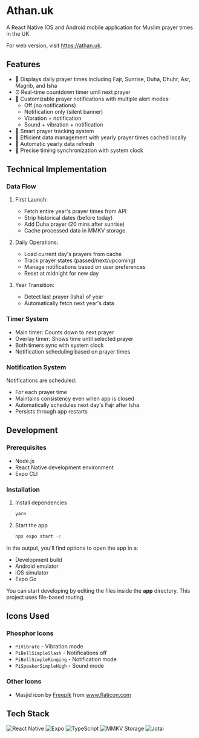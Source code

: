 # Athan.uk

A React Native IOS and Android mobile application for Muslim prayer times in the UK.

For web version, visit https://athan.uk.

## Features

- 📅 Displays daily prayer times including Fajr, Sunrise, Duha, Dhuhr, Asr, Magrib, and Isha
- ⏰ Real-time countdown timer until next prayer
- 🔔 Customizable prayer notifications with multiple alert modes:
  - Off (no notifications)
  - Notification only (silent banner)
  - Vibration + notification
  - Sound + vibration + notification
- 🌙 Smart prayer tracking system
- 💾 Efficient data management with yearly prayer times cached locally
- 🔄 Automatic yearly data refresh
- 🎯 Precise timing synchronization with system clock

## Technical Implementation

### Data Flow

1. First Launch:
   - Fetch entire year's prayer times from API
   - Strip historical dates (before today)
   - Add Duha prayer (20 mins after sunrise)
   - Cache processed data in MMKV storage

2. Daily Operations:
   - Load current day's prayers from cache
   - Track prayer states (passed/next/upcoming)
   - Manage notifications based on user preferences
   - Reset at midnight for new day

3. Year Transition:
   - Detect last prayer (Isha) of year
   - Automatically fetch next year's data

### Timer System

- Main timer: Counts down to next prayer
- Overlay timer: Shows time until selected prayer
- Both timers sync with system clock
- Notification scheduling based on prayer times

### Notification System

Notifications are scheduled:
- For each prayer time
- Maintains consistency even when app is closed
- Automatically schedules next day's Fajr after Isha
- Persists through app restarts

## Development

### Prerequisites

- Node.js
- React Native development environment
- Expo CLI

### Installation

1. Install dependencies

   ```bash
   yarn
   ```

2. Start the app

   ```bash
   npx expo start -c
   ```

In the output, you'll find options to open the app in a:
- Development build
- Android emulator
- iOS simulator
- Expo Go

You can start developing by editing the files inside the **app** directory. This project uses file-based routing.

## Icons Used

### Phosphor Icons
- `PiVibrate` - Vibration mode
- `PiBellSimpleSlash` - Notifications off
- `PiBellSimpleRinging` - Notification mode
- `PiSpeakerSimpleHigh` - Sound mode

### Other Icons
- Masjid icon by <a href="https://www.flaticon.com/authors/freepik" title="Freepik">Freepik</a> from <a href="https://www.flaticon.com/" title="Flaticon">www.flaticon.com</a>

## Tech Stack

![React Native](https://img.shields.io/badge/React_Native-20232A?style=for-the-badge&logo=react&logoColor=61DAFB)
![Expo](https://img.shields.io/badge/Expo-000020?style=for-the-badge&logo=expo&logoColor=white)
![TypeScript](https://img.shields.io/badge/TypeScript-007ACC?style=for-the-badge&logo=typescript&logoColor=white)
![MMKV Storage](https://img.shields.io/badge/MMKV-2C4F7C?style=for-the-badge)
![Jotai](https://img.shields.io/badge/Jotai-000000?style=for-the-badge)